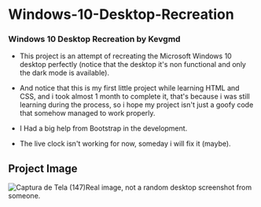 # Windows-10-Desktop-Recreation
### Windows 10 Desktop Recreation by Kevgmd

- This project is an attempt of recreating the Microsoft Windows 10 desktop perfectly (notice that the desktop it's non functional and only the dark mode is available).

- And notice that this is my first little project while learning HTML and CSS, and i took almost 1 month to complete it, that's because i was still learning during the process, so i hope my project isn't just a goofy code that somehow managed to work properly. 

- I Had a big help from Bootstrap in the development.

- The live clock isn't working for now, someday i will fix it (maybe).

## Project Image
![Captura de Tela (147)](https://github.com/Kevgmd/Windows-10-Desktop-Recreation/assets/140569159/3da6fed3-23fe-4c7b-82ba-38e5bca58a2f)Real image, not a random desktop screenshot from someone.
